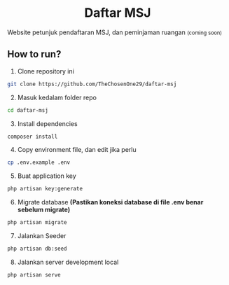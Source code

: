 <h1 align="center"> Daftar MSJ</h1>
<p>
Website petunjuk pendaftaran MSJ, dan peminjaman ruangan
<small>
(coming soon)
</small>
</p>


## How to run?

1. Clone repository ini

```bash
git clone https://github.com/TheChosenOne29/daftar-msj
```

2. Masuk kedalam folder repo
```bash
cd daftar-msj
```

3. Install dependencies

```bash
composer install
```

4. Copy environment file, dan edit jika perlu

```bash
cp .env.example .env
```

5. Buat application key

```bash
php artisan key:generate
```

6. Migrate database <b>(Pastikan koneksi database di file .env benar sebelum migrate)</b>
```bash
php artisan migrate
```
7. Jalankan Seeder
```bash
php artisan db:seed
```
8. Jalankan server development local
```bash
php artisan serve
```